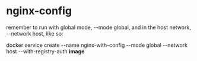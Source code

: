 # nginx-config

remember to run with global mode, --mode global, and in the host network, --network host, like so:

docker service create --name nginx-with-config --mode global --network host --with-registry-auth **image**
